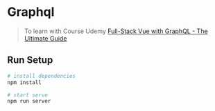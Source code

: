 # Graphql

> To learn with Course Udemy [Full-Stack Vue with GraphQL - The Ultimate Guide](https://www.udemy.com/share/100tUCA0occFdaTXo=/)

## Run Setup

``` bash
# install dependencies
npm install

# start serve
npm run server

```

